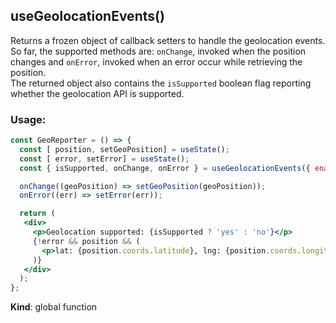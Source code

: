 <a name="useGeolocationEvents"></a>

## useGeolocationEvents()
Returns a frozen object of callback setters to handle the geolocation events.<br/>
So far, the supported methods are: `onChange`, invoked when the position changes and `onError`, invoked when
an error occur while retrieving the position.<br/>
The returned object also contains the `isSupported` boolean flag reporting whether the geolocation API is supported.

### Usage:

```jsx harmony
const GeoReporter = () => {
  const [ position, setGeoPosition] = useState();
  const [ error, setError] = useState();
  const { isSupported, onChange, onError } = useGeolocationEvents({ enableHighAccuracy: true });

  onChange((geoPosition) => setGeoPosition(geoPosition));
  onError((err) => setError(err));

  return (
   <div>
     <p>Geolocation supported: {isSupported ? 'yes' : 'no'}</p>
     {!error && position && (
       <p>lat: {position.coords.latitude}, lng: {position.coords.longitude}</p>
     )}
   </div>
  );
};
```

**Kind**: global function  

